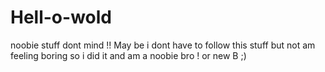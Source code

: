 # Hell-o-wold
noobie stuff dont mind !!
May be i dont have to follow this stuff but not am feeling boring so i did it and am a noobie bro ! or new B ;)
